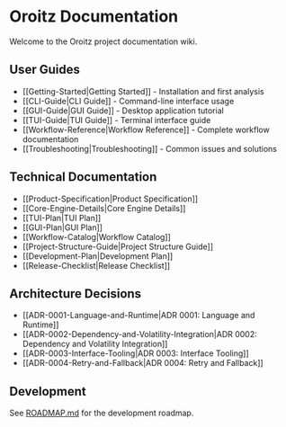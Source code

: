 # Oroitz Documentation

Welcome to the Oroitz project documentation wiki.

## User Guides

- [[Getting-Started|Getting Started]] - Installation and first analysis
- [[CLI-Guide|CLI Guide]] - Command-line interface usage
- [[GUI-Guide|GUI Guide]] - Desktop application tutorial
- [[TUI-Guide|TUI Guide]] - Terminal interface guide
- [[Workflow-Reference|Workflow Reference]] - Complete workflow documentation
- [[Troubleshooting|Troubleshooting]] - Common issues and solutions

## Technical Documentation

- [[Product-Specification|Product Specification]]
- [[Core-Engine-Details|Core Engine Details]]
- [[TUI-Plan|TUI Plan]]
- [[GUI-Plan|GUI Plan]]
- [[Workflow-Catalog|Workflow Catalog]]
- [[Project-Structure-Guide|Project Structure Guide]]
- [[Development-Plan|Development Plan]]
- [[Release-Checklist|Release Checklist]]

## Architecture Decisions

- [[ADR-0001-Language-and-Runtime|ADR 0001: Language and Runtime]]
- [[ADR-0002-Dependency-and-Volatility-Integration|ADR 0002: Dependency and Volatility Integration]]
- [[ADR-0003-Interface-Tooling|ADR 0003: Interface Tooling]]
- [[ADR-0004-Retry-and-Fallback|ADR 0004: Retry and Fallback]]

## Development

See [ROADMAP.md](https://github.com/tears-mysthrala/Oroitz/blob/main/ROADMAP.md) for the development roadmap.
